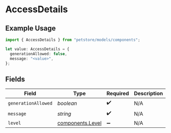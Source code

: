 # AccessDetails

## Example Usage

```typescript
import { AccessDetails } from "petstore/models/components";

let value: AccessDetails = {
  generationAllowed: false,
  message: "<value>",
};
```

## Fields

| Field                                                | Type                                                 | Required                                             | Description                                          |
| ---------------------------------------------------- | ---------------------------------------------------- | ---------------------------------------------------- | ---------------------------------------------------- |
| `generationAllowed`                                  | *boolean*                                            | :heavy_check_mark:                                   | N/A                                                  |
| `message`                                            | *string*                                             | :heavy_check_mark:                                   | N/A                                                  |
| `level`                                              | [components.Level](../../models/components/level.md) | :heavy_minus_sign:                                   | N/A                                                  |